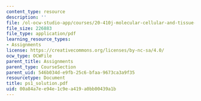 ```yaml
---
content_type: resource
description: ''
file: /ol-ocw-studio-app/courses/20-410j-molecular-cellular-and-tissue-biomechanics-be-410j-spring-2003/00a84a7ee94e1c9ea419a0bb00439a1b_ps1_solution.pdf
file_size: 226883
file_type: application/pdf
learning_resource_types:
- Assignments
license: https://creativecommons.org/licenses/by-nc-sa/4.0/
ocw_type: OCWFile
parent_title: Assignments
parent_type: CourseSection
parent_uid: 546b034d-e9fb-25c6-bfaa-9673ca3a9f35
resourcetype: Document
title: ps1_solution.pdf
uid: 00a84a7e-e94e-1c9e-a419-a0bb00439a1b
---
```

